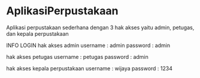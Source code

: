 # AplikasiPerpustakaan
Aplikasi perpustakaan sederhana dengan 3 hak akses yaitu admin, petugas, dan kepala perpustakaan

INFO LOGIN 
hak akses admin 
username : admin
password : admin

hak akses petugas
username : petugas
password : admin

hak akses kepala perpustakaan
username : wijaya
password : 1234
